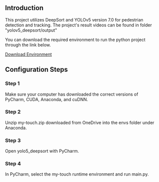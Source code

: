 ## Introduction


This project utilizes DeepSort and YOLOv5 version 7.0 for pedestrian detection and tracking. The project's result videos can be found in folder "yolov5_deepsort/output"

You can download the required environment to run the python project through the link below.

[Download Environment](https://nottinghamedu1-my.sharepoint.com/:f:/g/personal/scynd2_nottingham_edu_cn/Er2Ed7Ki__tJgiA4NTzQkJcBHob1lv_3IHSOPXUrngyRew?e=YRtjoy)

## Configuration Steps

### Step 1

Make sure your computer has downloaded the correct versions of PyCharm, CUDA, Anaconda, and cuDNN.

### Step 2

Unzip my-touch.zip downloaded from OneDrive into the envs folder under Anaconda.

### Step 3

Open yolo5_deepsort with PyCharm.

### Step 4

In PyCharm, select the my-touch runtime environment and run main.py.

